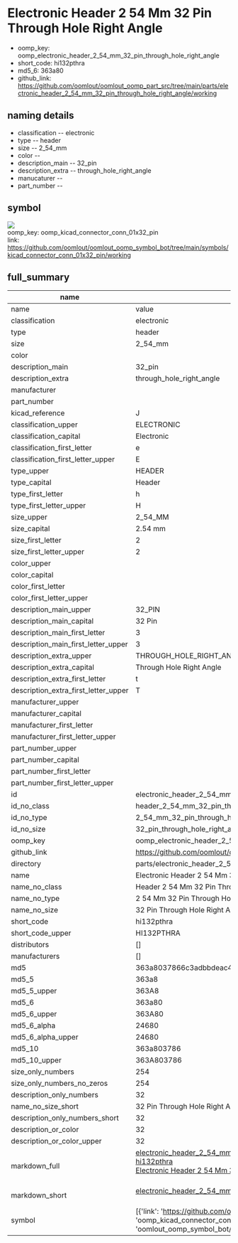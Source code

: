 # Electronic Header 2 54 Mm 32 Pin Through Hole Right Angle

  
* oomp_key: oomp_electronic_header_2_54_mm_32_pin_through_hole_right_angle 
* short_code: hi132pthra
* md5_6: 363a80  
* github_link: https://github.com/oomlout/oomlout_oomp_part_src/tree/main/parts/electronic_header_2_54_mm_32_pin_through_hole_right_angle/working  
## naming details
* classification -- electronic
* type -- header
* size -- 2_54_mm
* color -- 
* description_main -- 32_pin
* description_extra -- through_hole_right_angle
* manucaturer -- 
* part_number -- 



## symbol

![](symbol/{index}}/working/working_600.png)  
oomp_key: oomp_kicad_connector_conn_01x32_pin  
link: https://github.com/oomlout/oomlout_oomp_symbol_bot/tree/main/symbols/kicad_connector_conn_01x32_pin/working  


## full_summary
| name | value | 
| --- | --- | 
| name | value | 
| classification | electronic | 
| type | header | 
| size | 2_54_mm | 
| color |  | 
| description_main | 32_pin | 
| description_extra | through_hole_right_angle | 
| manufacturer |  | 
| part_number |  | 
| kicad_reference | J | 
| classification_upper | ELECTRONIC | 
| classification_capital | Electronic | 
| classification_first_letter | e | 
| classification_first_letter_upper | E | 
| type_upper | HEADER | 
| type_capital | Header | 
| type_first_letter | h | 
| type_first_letter_upper | H | 
| size_upper | 2_54_MM | 
| size_capital | 2.54 mm | 
| size_first_letter | 2 | 
| size_first_letter_upper | 2 | 
| color_upper |  | 
| color_capital |  | 
| color_first_letter |  | 
| color_first_letter_upper |  | 
| description_main_upper | 32_PIN | 
| description_main_capital | 32 Pin | 
| description_main_first_letter | 3 | 
| description_main_first_letter_upper | 3 | 
| description_extra_upper | THROUGH_HOLE_RIGHT_ANGLE | 
| description_extra_capital | Through Hole Right Angle | 
| description_extra_first_letter | t | 
| description_extra_first_letter_upper | T | 
| manufacturer_upper |  | 
| manufacturer_capital |  | 
| manufacturer_first_letter |  | 
| manufacturer_first_letter_upper |  | 
| part_number_upper |  | 
| part_number_capital |  | 
| part_number_first_letter |  | 
| part_number_first_letter_upper |  | 
| id | electronic_header_2_54_mm_32_pin_through_hole_right_angle | 
| id_no_class | header_2_54_mm_32_pin_through_hole_right_angle | 
| id_no_type | 2_54_mm_32_pin_through_hole_right_angle | 
| id_no_size | 32_pin_through_hole_right_angle | 
| oomp_key | oomp_electronic_header_2_54_mm_32_pin_through_hole_right_angle | 
| github_link | https://github.com/oomlout/oomlout_oomp_part_src/tree/main/parts/electronic_header_2_54_mm_32_pin_through_hole_right_angle/working | 
| directory | parts/electronic_header_2_54_mm_32_pin_through_hole_right_angle | 
| name | Electronic Header 2 54 Mm 32 Pin Through Hole Right Angle | 
| name_no_class | Header 2 54 Mm 32 Pin Through Hole Right Angle | 
| name_no_type | 2 54 Mm 32 Pin Through Hole Right Angle | 
| name_no_size | 32 Pin Through Hole Right Angle | 
| short_code | hi132pthra | 
| short_code_upper | HI132PTHRA | 
| distributors | [] | 
| manufacturers | [] | 
| md5 | 363a8037866c3adbbdeac47f74f9e0d1 | 
| md5_5 | 363a8 | 
| md5_5_upper | 363A8 | 
| md5_6 | 363a80 | 
| md5_6_upper | 363A80 | 
| md5_6_alpha | 24680 | 
| md5_6_alpha_upper | 24680 | 
| md5_10 | 363a803786 | 
| md5_10_upper | 363A803786 | 
| size_only_numbers | 254 | 
| size_only_numbers_no_zeros | 254 | 
| description_only_numbers | 32 | 
| name_no_size_short | 32 Pin Through Hole Right Angle | 
| description_only_numbers_short | 32 | 
| description_or_color | 32 | 
| description_or_color_upper | 32 | 
| markdown_full | [electronic_header_2_54_mm_32_pin_through_hole_right_angle](https://github.com/oomlout/oomlout_oomp_part_src/tree/main/parts/electronic_header_2_54_mm_32_pin_through_hole_right_angle/working)<br>[hi132pthra](https://github.com/oomlout/oomlout_oomp_part_src/tree/main/parts/electronic_header_2_54_mm_32_pin_through_hole_right_angle/working)<br>[Electronic Header 2 54 Mm 32 Pin Through Hole Right Angle](https://github.com/oomlout/oomlout_oomp_part_src/tree/main/parts/electronic_header_2_54_mm_32_pin_through_hole_right_angle/working)<br><br> | 
| markdown_short | [electronic_header_2_54_mm_32_pin_through_hole_right_angle](https://github.com/oomlout/oomlout_oomp_part_src/tree/main/parts/electronic_header_2_54_mm_32_pin_through_hole_right_angle/working)<br><br> | 
| symbol | [{'link': 'https://github.com/oomlout/oomlout_oomp_symbol_bot/tree/main/symbols/kicad_connector_conn_01x32_pin', 'oomp_key': 'oomp_kicad_connector_conn_01x32_pin', 'directory': 'oomlout_oomp_symbol_bot/symbols/kicad_connector_conn_01x32_pin//working/working.kicad_sym', 'index': 0}] | 
